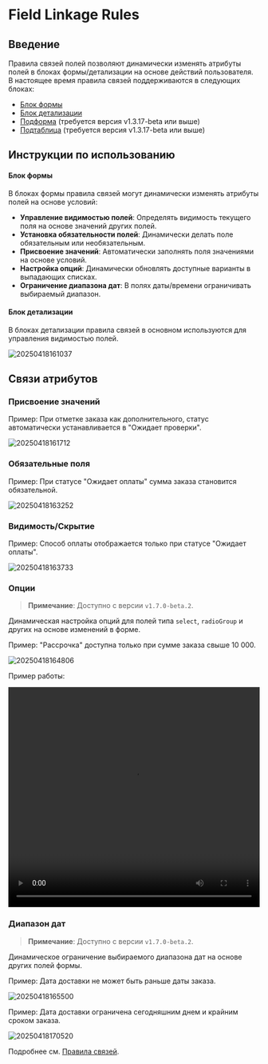 # Field Linkage Rules

## Введение

Правила связей полей позволяют динамически изменять атрибуты полей в блоках формы/детализации на основе действий пользователя. В настоящее время правила связей поддерживаются в следующих блоках:

- [Блок формы](/handbook/ui/blocks/data-blocks/form#%D0%9F%D1%80%D0%B0%D0%B2%D0%B8%D0%BB%D0%B0-%D1%81%D0%B2%D1%8F%D0%B7%D0%B5%D0%B9)
- [Блок детализации](/handbook/ui/blocks/data-blocks/details#%D0%9F%D1%80%D0%B0%D0%B2%D0%B8%D0%BB%D0%B0-%D1%81%D0%B2%D1%8F%D0%B7%D0%B5%D0%B9)
- [Подформа](/handbook/ui/fields/specific/nester) (требуется версия v1.3.17-beta или выше)
- [Подтаблица](/handbook/ui/fields/specific/sub-table) (требуется версия v1.3.17-beta или выше)

## Инструкции по использованию

#### **Блок формы**

В блоках формы правила связей могут динамически изменять атрибуты полей на основе условий:

- **Управление видимостью полей**: Определять видимость текущего поля на основе значений других полей.
- **Установка обязательности полей**: Динамически делать поле обязательным или необязательным.
- **Присвоение значений**: Автоматически заполнять поля значениями на основе условий.
- **Настройка опций**: Динамически обновлять доступные варианты в выпадающих списках.
- **Ограничение диапазона дат**: В полях даты/времени ограничивать выбираемый диапазон.

#### **Блок детализации**

В блоках детализации правила связей в основном используются для управления видимостью полей.

![20250418161037](https://static-docs.nocobase.com/20250418161037.png)

## Связи атрибутов
### Присвоение значений

Пример: При отметке заказа как дополнительного, статус автоматически устанавливается в "Ожидает проверки".

![20250418161712](https://static-docs.nocobase.com/20250418161712.png)

### Обязательные поля

Пример: При статусе "Ожидает оплаты" сумма заказа становится обязательной.

![20250418163252](https://static-docs.nocobase.com/20250418163252.png)

### Видимость/Скрытие

Пример: Способ оплаты отображается только при статусе "Ожидает оплаты".

![20250418163733](https://static-docs.nocobase.com/20250418163733.png)

### Опции

> **Примечание**: Доступно с версии `v1.7.0-beta.2`.

Динамическая настройка опций для полей типа `select`, `radioGroup` и других на основе изменений в форме.

Пример: "Рассрочка" доступна только при сумме заказа свыше 10 000.

![20250418164806](https://static-docs.nocobase.com/20250418164806.png)

Пример работы:

<video width="100%" height="440" controls>
    <source src="https://static-docs.nocobase.com/20250418164831.mp4" type="video/mp4">
</video>

### Диапазон дат

> **Примечание**: Доступно с версии `v1.7.0-beta.2`.

Динамическое ограничение выбираемого диапазона дат на основе других полей формы.

Пример: Дата доставки не может быть раньше даты заказа.

![20250418165500](https://static-docs.nocobase.com/20250418165500.png)

Пример: Дата доставки ограничена сегодняшним днем и крайним сроком заказа.

![20250418170520](https://static-docs.nocobase.com/20250418170520.png)

Подробнее см. [Правила связей](/handbook/ui/linkage-rule).
